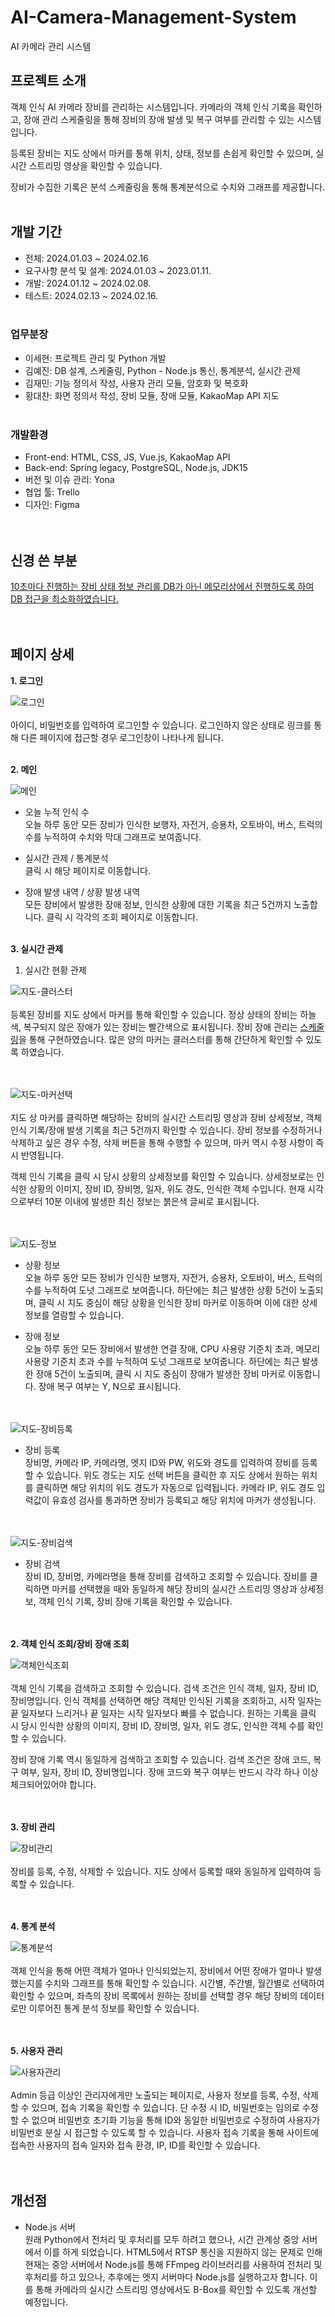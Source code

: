 # AI-Camera-Management-System
AI 카메라 관리 시스템

## 프로젝트 소개
객체 인식 AI 카메라 장비를 관리하는 시스템입니다. 카메라의 객체 인식 기록을 확인하고, 장애 관리 스케줄링을 통해 장비의 장애 발생 및 복구 여부를 관리할 수 있는 시스템입니다. 

등록된 장비는 지도 상에서 마커를 통해 위치, 상태, 정보를 손쉽게 확인할 수 있으며, 실시간 스트리밍 영상을 확인할 수 있습니다.

장비가 수집한 기록은 분석 스케줄링을 통해 통계분석으로 수치와 그래프를 제공합니다. <br> <br>

## 개발 기간
- 전체: 2024.01.03 ~ 2024.02.16
- 요구사항 분석 및 설계: 2024.01.03 ~ 2023.01.11.
- 개발: 2024.01.12 ~ 2024.02.08.
- 테스트: 2024.02.13 ~ 2024.02.16. <br> <br>

### 업무분장
- 이세현: 프로젝트 관리 및 Python 개발
- 김예진: DB 설계, 스케줄링, Python - Node.js 통신, 통계분석, 실시간 관제
- 김재민: 기능 정의서 작성, 사용자 관리 모듈, 암호화 및 복호화
- 황대찬: 화면 정의서 작성, 장비 모듈, 장애 모듈, KakaoMap API 지도 <br> <br>

### 개발환경
- Front-end: HTML, CSS, JS, Vue.js, KakaoMap API
- Back-end: Spring legacy, PostgreSQL, Node.js, JDK15
- 버전 및 이슈 관리: Yona
- 협업 툴: Trello
- 디자인: Figma <br> <br> <br>

## 신경 쓴 부분
[10초마다 진행하는 장비 상태 정보 관리를 DB가 아닌 메모리상에서 진행하도록 하여 DB 접근을 최소화하였습니다.](https://github.com/yejeeni/AI-Camera-Management-System/wiki/Scheduling)  <br> <br> <br>

## 페이지 상세
**1. 로그인**  

![로그인](https://github.com/yejeeni/AI-Camera-Management-System/assets/110469361/b7261c19-4720-4f2a-b3c2-d0ca412b1af0) <br> <br>
아이디, 비밀번호를 입력하여 로그인할 수 있습니다. 로그인하지 않은 상태로 링크를 통해 다른 페이지에 접근할 경우 로그인창이 나타나게 됩니다. <br> <br>

**2. 메인**

![메인](https://github.com/yejeeni/AI-Camera-Management-System/assets/110469361/6155222d-f549-496f-935c-e1dc89f439b0) <br>
- 오늘 누적 인식 수<br>
  오늘 하루 동안 모든 장비가 인식한 보행자, 자전거, 승용차, 오토바이, 버스, 트럭의 수를 누적하여 수치와 막대 그래프로 보여줍니다.
  
- 실시간 관제 / 통계분석<br>
  클릭 시 해당 페이지로 이동합니다.
  
- 장애 발생 내역 / 상황 발생 내역<br>
  모든 장비에서 발생한 장애 정보, 인식한 상황에 대한 기록을 최근 5건까지 노출합니다. 클릭 시 각각의 조회 페이지로 이동합니다.<br> <br>

**3. 실시간 관제**
1. 실시간 현황 관제

![지도-클러스터](https://github.com/yejeeni/AI-Camera-Management-System/assets/110469361/3f9cce81-f912-4dc7-a894-99429bc30746) <br> <br>
   등록된 장비를 지도 상에서 마커를 통해 확인할 수 있습니다. 정상 상태의 장비는 하늘색, 복구되지 않은 장애가 있는 장비는 빨간색으로 표시됩니다. 장비 장애 관리는 [스케줄링](https://github.com/yejeeni/AI-Camera-Management-System/wiki/Scheduling)을 통해 구현하였습니다.
   많은 양의 마커는 클러스터를 통해 간단하게 확인할 수 있도록 하였습니다. <br> <br> <br>

![지도-마커선택](https://github.com/yejeeni/AI-Camera-Management-System/assets/110469361/8a30c0eb-cf4b-498b-a950-97598d2fb0e0) <br> <br>
   지도 상 마커를 클릭하면 해당하는 장비의 실시간 스트리밍 영상과 장비 상세정보, 객체 인식 기록/장애 발생 기록을 최근 5건까지 확인할 수 있습니다.
   장비 정보를 수정하거나 삭제하고 싶은 경우 수정, 삭제 버튼을 통해 수행할 수 있으며, 마커 역시 수정 사항이 즉시 반영됩니다.

   객체 인식 기록을 클릭 시 당시 상황의 상세정보를 확인할 수 있습니다. 상세정보로는 인식한 상황의 이미지, 장비 ID, 장비명, 일자, 위도 경도, 인식한 객체 수입니다.
   현재 시각으로부터 10분 이내에 발생한 최신 정보는 붉은색 글씨로 표시됩니다.   <br> <br> <br>

![지도-정보](https://github.com/yejeeni/AI-Camera-Management-System/assets/110469361/2c28845c-9237-4c1c-a2d0-6d41d3b1f60a) <br>
   - 상황 정보
   <br>오늘 하루 동안 모든 장비가 인식한 보행자, 자전거, 승용차, 오토바이, 버스, 트럭의 수를 누적하여 도넛 그래프로 보여줍니다. 하단에는 최근 발생한 상황 5건이 노출되며, 클릭 시 지도 중심이 해당 상황을 인식한 장비 마커로 이동하며 이에 대한 상세정보를 열람할 수 있습니다. 

   - 장애 정보
     <br>오늘 하루 동안 모든 장비에서 발생한 연결 장애, CPU 사용량 기준치 초과, 메모리 사용량 기준치 초과 수를 누적하여 도넛 그래프로 보여줍니다. 하단에는 최근 발생한 장애 5건이 노출되며, 클릭 시 지도 중심이 장애가 발생한 장비 마커로 이동합니다. 장애 복구 여부는 Y, N으로 표시됩니다.
 <br> <br> <br>

![지도-장비등록](https://github.com/yejeeni/AI-Camera-Management-System/assets/110469361/f0661405-16c5-4bd5-ae7b-5042d8f37a2f) <br>
   - 장비 등록<br>
   장비명, 카메라 IP, 카메라명, 엣지 ID와 PW, 위도와 경도를 입력하여 장비를 등록할 수 있습니다.
   위도 경도는 지도 선택 버튼을 클릭한 후 지도 상에서 원하는 위치를 클릭하면 해당 위치의 위도 경도가 자동으로 입력됩니다.
   카메라 IP, 위도 경도 입력값이 유효성 검사를 통과하면 장비가 등록되고 해당 위치에 마커가 생성됩니다. <br> <br> <br>

![지도-장비검색](https://github.com/yejeeni/AI-Camera-Management-System/assets/110469361/e3a7a5c5-eaa3-4b97-b56a-0369786f50e5) <br>
   - 장비 검색<br>
   장비 ID, 장비명, 카메라명을 통해 장비를 검색하고 조회할 수 있습니다.
   장비를 클릭하면 마커를 선택했을 때와 동일하게 해당 장비의 실시간 스트리밍 영상과 상세정보, 객체 인식 기록, 장비 장애 기록을 확인할 수 있습니다. <br> <br> <br>

**2. 객체 인식 조회/장비 장애 조회**

![객체인식조회](https://github.com/yejeeni/AI-Camera-Management-System/assets/110469361/8cce2e3f-8b20-4315-9b91-4cc70e5f40e7) <br> <br>
객체 인식 기록을 검색하고 조회할 수 있습니다.
검색 조건은 인식 객체, 일자, 장비 ID, 장비명입니다. 인식 객체를 선택하면 해당 객체만 인식된 기록을 조회하고, 시작 일자는 끝 일자보다 느리거나 끝 일자는 시작 일자보다 빠를 수 없습니다.
원하는 기록을 클릭 시 당시 인식한 상황의 이미지, 장비 ID, 장비명, 일자, 위도 경도, 인식한 객체 수를 확인할 수 있습니다. <br>

장비 장애 기록 역시 동일하게 검색하고 조회할 수 있습니다.
검색 조건은 장애 코드, 복구 여부, 일자, 장비 ID, 장비명입니다. 장애 코드와 복구 여부는 반드시 각각 하나 이상 체크되어있어야 합니다.  <br> <br> <br>

**3. 장비 관리**
   
![장비관리](https://github.com/yejeeni/AI-Camera-Management-System/assets/110469361/37d29389-b066-4093-b6cd-4047ca61b1c8) <br> <br>
장비를 등록, 수정, 삭제할 수 있습니다.
지도 상에서 등록할 때와 동일하게 입력하여 등록할 수 있습니다. <br> <br> <br>

**4. 통계 분석**
   
![통계분석](https://github.com/yejeeni/AI-Camera-Management-System/assets/110469361/5d8d174e-82a2-419a-bea1-d0122b231834) <br> <br>
객체 인식을 통해 어떤 객체가 얼마나 인식되었는지, 장비에서 어떤 장애가 얼마나 발생했는지를 수치와 그래프를 통해 확인할 수 있습니다.
시간별, 주간별, 월간별로 선택하여 확인할 수 있으며, 좌측의 장비 목록에서 원하는 장비를 선택할 경우 해당 장비의 데이터로만 이루어진 통계 분석 정보를 확인할 수 있습니다. <br> <br> <br>

**5. 사용자 관리**
   
![사용자관리](https://github.com/yejeeni/AI-Camera-Management-System/assets/110469361/e606cf40-747a-487b-90b1-be946b2069bf)<br> <br> 
Admin 등급 이상인 관리자에게만 노출되는 페이지로, 사용자 정보를 등록, 수정, 삭제할 수 있으며, 접속 기록을 확인할 수 있습니다.
단 수정 시 ID, 비밀번호는 임의로 수정할 수 없으며 비밀번호 초기화 기능을 통해 ID와 동일한 비밀번호로 수정하여 사용자가 비밀번호 분실 시 접근할 수 있도록 할 수 있습니다.
사용자 접속 기록을 통해 사이트에 접속한 사용자의 접속 일자와 접속 환경, IP, ID를 확인할 수 있습니다.<br> <br> <br> 


## 개선점
- Node.js 서버 <br>
  원래 Python에서 전처리 및 후처리를 모두 하려고 했으나, 시간 관계상 중앙 서버에서 이를 하게 되었습니다. HTML5에서 RTSP 통신을 지원하지 않는 문제로 인해 현재는 중앙 서버에서 Node.js를 통해 FFmpeg 라이브러리를 사용하여 전처리 및 후처리를 하고 있으나,
  추후에는 엣지 서버마다 Node.js를 실행하고자 합니다. 이를 통해 카메라의 실시간 스트리밍 영상에서도 B-Box를 확인할 수 있도록 개선할 예정입니다.
